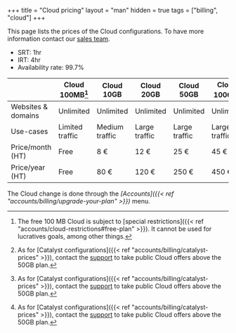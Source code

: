 +++
title = "Cloud pricing"
layout = "man"
hidden = true
tags = ["billing", "cloud"]
+++

This page lists the prices of the Cloud configurations. To have more information contact our [sales team](https://www.alwaysdata.com/en/#contact).

* SRT: 1hr
* IRT: 4hr
* Availability rate: 99.7%

|                    | Cloud 100MB[^1] | Cloud 10GB     | Cloud 20GB    | Cloud 50GB    | Cloud 100GB[^2] | Cloud 150GB[^2] | Cloud 300GB[^2] |
| ------------------ | --------------- | -------------- | ------------- | ------------- | --------------- | --------------- | --------------- |
| Websites & domains | Unlimited       | Unlimited      | Unlimited     | Unlimited     | Unlimited       | Unlimited       | Unlimited       |
| Use-cases          | Limited traffic | Medium traffic | Large traffic | Large traffic | Large traffic   | Large traffic   | Large traffic   |
| Price/month (HT)   | Free            | 8 €            | 12 €          | 25 €          | 45 €            | 65 €            | 125 €           |
| Price/year (HT)    | Free            | 80 €           | 120 €         | 250 €         | 450 €           | 650 €           | 1250 €          |

The Cloud change is done through the *[Accounts]({{< ref "accounts/billing/upgrade-your-plan" >}})* menu.

[^1]: The free 100 MB Cloud is subject to [special restrictions]({{< ref "accounts/cloud-restrictions#free-plan" >}}). It cannot be used for lucratives goals, among other things.
[^2]: As for [Catalyst configurations]({{< ref "accounts/billing/catalyst-prices" >}}), contact the [support](https://admin.alwaysdata.com/support/) to take public Cloud offers above the 50GB plan.
